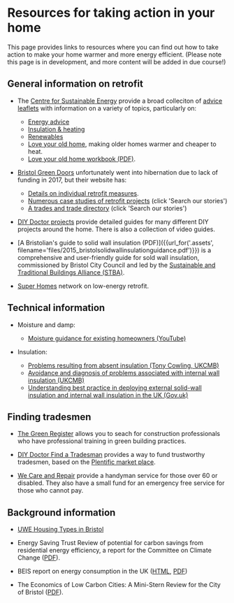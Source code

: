 
# Resources for taking action in your home

This page provides links to resources where you can find out how to take action
to make your home warmer and more energy efficient. (Please note this page is in
development, and more content will be added in due course!)

## General information on retrofit

- The [Centre for Sustainable Energy](https://www.cse.org.uk/) provide a broad
  colleciton of [advice
  leaflets](https://www.cse.org.uk/resources/category:advice-leaflets/) with
  information on a variety of topics, particularly on:
    * [Energy advice](https://www.cse.org.uk/resources/index/category:advice-leaflets/tag:energy-advice)
    * [Insulation & heating](https://www.cse.org.uk/resources/index/category:advice-leaflets/tag:insulation-and-heating)
    * [Renewables](https://www.cse.org.uk/resources/index/category:advice-leaflets/tag:renewables)
    * [Love your old home](https://www.cse.org.uk/advice/advice-and-support/older-homes), making older homes warmer and cheaper to heat.
    * [Love your old home workbook (PDF)](https://www.cse.org.uk/downloads/file/love_your_old_home_workbook_standard.pdf).

- [Bristol Green Doors](https://www.bristolgreendoors.org/) unfortunately went into
  hibernation due to lack of funding in 2017, but their website has:

    * [Details on individual retrofit measures](https://www.bristolgreendoors.org/research/individual-measures).
    * [Numerous case studies of retrofit projects](https://www.bristolgreendoors.org/research/installers-suppliers-trades) (click 'Search our stories')
    * [A trades and trade directory](https://www.bristolgreendoors.org/research/installers-suppliers-trades) (click 'Search our stories')

- [DIY Doctor projects](http://www.diydoctor.org.uk/projects.htm) provide
  detailed guides for many different DIY projects around the home. There is
  also a collection of video guides.

- [A Bristolian's guide to solid wall insulation (PDF)]({{url_for('.assets', filename='files/2015_bristolsolidwallinsulationguidance.pdf')}})
  is a comprehensive and user-friendly guide for sold wall insulation,
  commissioned by Bristol City Council and led by the [Sustainable and Traditional Buildings Alliance (STBA)](http://stbauk.org/).

- [Super Homes](http://www.superhomes.org.uk/) network on low-energy retrofit.

## Technical information

- Moisture and damp:

    * [Moisture guidance for existing homeowners (YouTube)](https://www.youtube.com/watch?v=aBWlXLMnqBk)

- Insulation:

    * [Problems resulting from absent insulation (Tony Cowling, UKCMB)](http://www.ukcmb.org/tony-cowling)
    * [Avoidance and diagnosis of problems associated with internal wall insulation (UKCMB)](http://www.ukcmb.org/ukcmb-news/avoidance-and-diagnosis-of-problems-associated-with-internal-wall-insulation)
    * [Understanding best practice in deploying external solid-wall insulation and internal wall insulation in the UK (Gov.uk)](https://www.gov.uk/government/publications/understanding-best-practice-in-deploying-external-solid-wall-insulation-and-internal-wall-insulation-in-the-uk)

## Finding tradesmen

- [The Green Register](https://www.greenregister.org.uk/search) allows you to
  seach for construction professionals who have professional training in green
  building practices.

- [DIY Doctor Find a Tradesman](http://www.diydoctor.org.uk/find-tradesmen/)
  provides a way to fund trustworthy tradesmen, based on the [Plentific market
  place](https://plentific.com/find-a-pro/?utm_source=DIYDOCTOR&utm_medium=Link).

- [We Care and Repair](http://www.wecr.org.uk/) provide a handyman service for
  those over 60 or disabled. They also have a small fund for an emergency free
  service for those who cannot pay.

## Background information

- [UWE Housing Types in Bristol](https://fet.uwe.ac.uk/conweb/house_ages/period/index.htm)

- Energy Saving Trust Review of potential for carbon savings from residential energy efficiency, a report for the Committee on Climate Change
 ([PDF](https://www.theccc.org.uk/wp-content/uploads/2013/12/Review-of-potential-for-carbon-savings-from-residential-energy-efficiency-Final-report-A-160114.pdf)).

- BEIS report on energy consumption in the UK
 ([HTML](https://data.gov.uk/dataset/26afb14b-be9a-4722-916e-10655d0edc38/energy-consumption-in-the-uk),
  [PDF](https://assets.publishing.service.gov.uk/government/uploads/system/uploads/attachment_data/file/729317/Energy_Consumption_in_the_UK__ECUK__2018.pdf))

- The Economics of Low Carbon Cities: A Mini-Stern Review for the City of Bristol
 ([PDF](http://bristol.ac.uk/cabot/media/documents/bristol-low-carbon-cities-report.pdf)).
